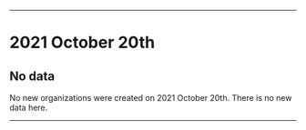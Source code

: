 
***

# 2021 October 20th

## No data

No new organizations were created on 2021 October 20th. There is no new data here.

***
